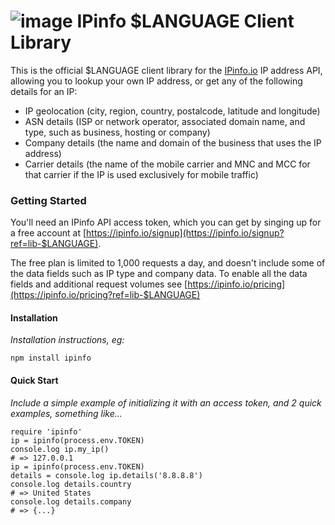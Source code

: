 # ![image](https://ipinfo.io/static/favicon.ico?v2) IPinfo $LANGUAGE Client Library

This is the official $LANGUAGE client library for the [IPinfo.io](https://ipinfo.io) IP address API, allowing you to lookup your own IP address, or get any of the following details for an IP:
 - IP geolocation (city, region, country, postalcode, latitude and longitude)
 - ASN details (ISP or network operator, associated domain name, and type, such as business, hosting or company)
 - Company details (the name and domain of the business that uses the IP address)
 - Carrier details (the name of the mobile carrier and MNC and MCC for that carrier if the IP is used exclusively for mobile traffic)



### Getting Started

You'll need an IPinfo API access token, which you can get by singing up for a free account at [https://ipinfo.io/signup](https://ipinfo.io/signup?ref=lib-$LANGUAGE). 

The free plan is limited to 1,000 requests a day, and doesn't include some of the data fields such as IP type and company data. To enable all the data fields and additional request volumes see [https://ipinfo.io/pricing](https://ipinfo.io/pricing?ref=lib-$LANGUAGE)

#### Installation

*Installation instructions, eg:*

```npm install ipinfo```

#### Quick Start

*Include a simple example of initializing it with an access token, and 2 quick examples, something like...*

```
require 'ipinfo'
ip = ipinfo(process.env.TOKEN)
console.log ip.my_ip()
# => 127.0.0.1
ip = ipinfo(process.env.TOKEN)
details = console.log ip.details('8.8.8.8')
console.log details.country
# => United States
console.log details.company
# => {...}
```

